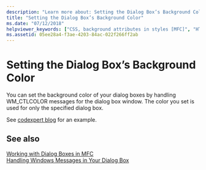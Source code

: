 ```yaml
---
description: "Learn more about: Setting the Dialog Box’s Background Color"
title: "Setting the Dialog Box’s Background Color"
ms.date: "07/12/2018"
helpviewer_keywords: ["CSS, background attributes in styles [MFC]", "HTML element formatting, background attributes", "colors, dialog box", "dialog boxes [MFC], colors", "background colors, dialog boxes", "MFC dialog boxes [MFC], colors"]
ms.assetid: 05ee28a4-f3ae-4203-84ac-022f266ff2ab
---
```

# Setting the Dialog Box’s Background Color

You can set the background color of your dialog boxes by handling WM_CTLCOLOR messages for the dialog box window. The color you set is used for only the specified dialog box.

See [codexpert blog](https://codexpert.ro/blog/2013/03/13/painting-the-dialog-backround/) for an example.

## See also

[Working with Dialog Boxes in MFC](../mfc/life-cycle-of-a-dialog-box.md)<br/>
[Handling Windows Messages in Your Dialog Box](../mfc/handling-windows-messages-in-your-dialog-box.md)
